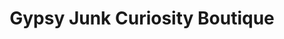 ---
title: "Gypsy Junk Curiosity Boutique"
url: /sisters/gypsy-junk-curiosity-boutique/
shop: gift
---